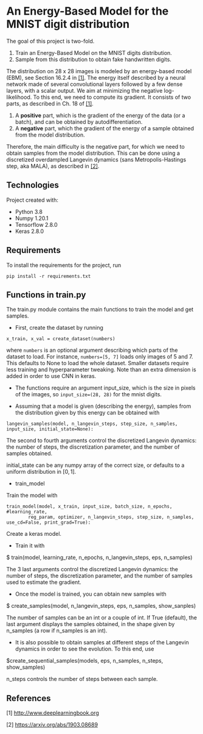 # An Energy-Based Model for the MNIST digit distribution

The goal of this project is two-fold.

1. Train an Energy-Based Model on the MNIST digits distribution.
2. Sample from this distribution to obtain fake handwritten digits.

The distribution on 28 x 28 images is modeled by an energy-based model (EBM), see Section 16.2.4 in [[1]](#1). The energy itself described by a neural network made of several convolutional layers followed by a few dense layers, with a scalar output. We aim at minimizing the negative log-likelihood. To this end, we need to compute its gradient. It consists of two parts, as described in Ch. 18 of [[1]](#1).

1. A **positive** part, which is the gradient of the energy of the data (or a batch), and can be obtained by autodifferentiation.
2. A **negative** part, which the gradient of the energy of a sample obtained from the model distribution.

Therefore, the main difficulty is the negative part, for which we need to obtain samples from the model distribution. This can be done using a discretized overdampled Langevin dynamics (sans Metropolis-Hastings step, aka MALA), as described in [[2]](#2).

## Technologies

Project created with:
- Python 3.8
- Numpy 1.20.1
- Tensorflow 2.8.0
- Keras 2.8.0

## Requirements

To install the requirements for the project, run
```
pip install -r requirements.txt
```

## Functions in train.py

The train.py module contains the main functions to train the model and get samples.

- First, create the dataset by running

```
x_train, x_val = create_dataset(numbers)
```

where `numbers` is an optional argument describing which parts of the dataset to load. For instance, `numbers=[5, 7]` loads only images of 5 and 7. This defaults to None to load the whole dataset. Smaller datasets require less training and hyperparameter tweaking. Note than an extra dimension is added in order to use CNN in keras.

- The functions require an argument input_size, which is the size in pixels of the images, so `input_size=(28, 28)` for the mnist digits.

- Assuming that a model is given (describing the energy), samples from the distribution given by this energy can be obtained with

```
langevin_samples(model, n_langevin_steps, step_size, n_samples, input_size, initial_state=None):
```

The second to fourth arguments control the discretized Langevin dynamics: the number of steps, the discretization parameter, and the number of samples obtained.

initial_state can be any numpy array of the correct size, or defaults to a uniform distribution in $[0,1]$.

- train_model

Train the model with

```
train_model(model, x_train, input_size, batch_size, n_epochs, #learning_rate,  
        reg_param, optimizer, n_langevin_steps, step_size, n_samples, use_cd=False, print_grad=True):
```




Create a keras model.

- Train it with

$ train(model, learning_rate, n_epochs, n_langevin_steps, eps, n_samples)

The 3 last arguments control the discretized Langevin dynamics: the number of steps, the discretization parameter, and the number of samples used to estimate the gradient.

- Once the model is trained, you can obtain new samples with

$ create_samples(model, n_langevin_steps, eps, n_samples, show_sanples)

The number of samples can be an int or a couple of int. If True (default), the last argument displays the samples obtained, in the shape given by n_samples (a row if n_samples is an int).

- It is also possible to obtain samples at different steps of the Langevin dynamics in order to see the evolution. To this end, use

$create_sequential_samples(models, eps, n_samples, n_steps, show_samples)

n_steps controls the number of steps between each sample.

## References
<a id="1">[1]</a>
http://www.deeplearningbook.org

<a id="2">[2]</a>
https://arxiv.org/abs/1903.08689